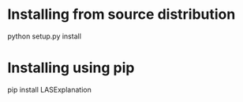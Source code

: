 # Installing from source distribution
python setup.py install

# Installing using pip
pip install LASExplanation
